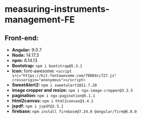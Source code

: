 # measuring-instruments-management-FE
## Front-end:
- **Angular:** 9.0.7
- **Node:** 14.17.3
- **npm:** 6.14.13
- **Bootstrap:** `npm i bootstrap@5.3.1`
- **Icon:** font-awesome: `<script src="https://kit.fontawesome.com/70884cc727.js" crossorigin="anonymous"></script>`
- **SweetAlert2:** `npm i sweetalert2@11.7.20`
- **image cropper and resize:** `npm i ngx-image-cropper@3.3.5`
- **pagination:** `npm i ngx-pagination@5.1.1`
- **html2canvas:** `npm i html2canvas@1.4.1`
- **jspdf:** `npm i jspdf@2.5.1`
- **firebase:** `npm install firebase@7.24.0 @angular/fire@6.0.0`
